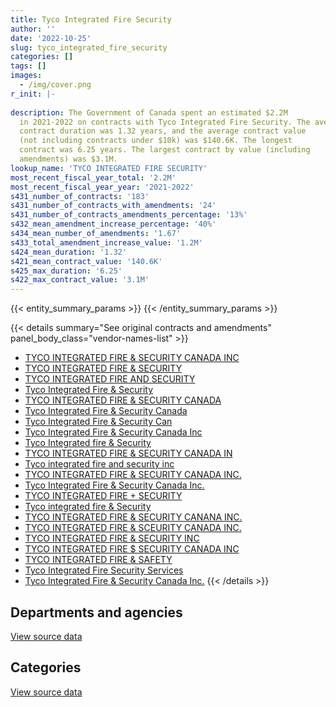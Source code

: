 ```yaml
---
title: Tyco Integrated Fire Security
author: ''
date: '2022-10-25'
slug: tyco_integrated_fire_security
categories: []
tags: []
images:
  - /img/cover.png
r_init: |-
  
description: The Government of Canada spent an estimated $2.2M
  in 2021-2022 on contracts with Tyco Integrated Fire Security. The average
  contract duration was 1.32 years, and the average contract value
  (not including contracts under $10k) was $140.6K. The longest
  contract was 6.25 years. The largest contract by value (including
  amendments) was $3.1M.
lookup_name: 'TYCO INTEGRATED FIRE SECURITY'
most_recent_fiscal_year_total: '2.2M'
most_recent_fiscal_year_year: '2021-2022'
s431_number_of_contracts: '183'
s431_number_of_contracts_with_amendments: '24'
s431_number_of_contracts_amendments_percentage: '13%'
s432_mean_amendment_increase_percentage: '40%'
s434_mean_number_of_amendments: '1.67'
s433_total_amendment_increase_value: '1.2M'
s424_mean_duration: '1.32'
s421_mean_contract_value: '140.6K'
s425_max_duration: '6.25'
s422_max_contract_value: '3.1M'
---
```


<script src="/rmarkdown-libs/htmlwidgets/htmlwidgets.js"></script>
<link href="/rmarkdown-libs/datatables-css/datatables-crosstalk.css" rel="stylesheet" />
<script src="/rmarkdown-libs/datatables-binding/datatables.js"></script>
<script src="/rmarkdown-libs/jquery/jquery-3.6.0.min.js"></script>
<link href="/rmarkdown-libs/dt-core-bootstrap/css/dataTables.bootstrap.min.css" rel="stylesheet" />
<link href="/rmarkdown-libs/dt-core-bootstrap/css/dataTables.bootstrap.extra.css" rel="stylesheet" />
<script src="/rmarkdown-libs/dt-core-bootstrap/js/jquery.dataTables.min.js"></script>
<script src="/rmarkdown-libs/dt-core-bootstrap/js/dataTables.bootstrap.min.js"></script>
<link href="/rmarkdown-libs/crosstalk/css/crosstalk.min.css" rel="stylesheet" />
<script src="/rmarkdown-libs/crosstalk/js/crosstalk.min.js"></script>
<script src="/rmarkdown-libs/htmlwidgets/htmlwidgets.js"></script>
<link href="/rmarkdown-libs/datatables-css/datatables-crosstalk.css" rel="stylesheet" />
<script src="/rmarkdown-libs/datatables-binding/datatables.js"></script>
<script src="/rmarkdown-libs/jquery/jquery-3.6.0.min.js"></script>
<link href="/rmarkdown-libs/dt-core-bootstrap/css/dataTables.bootstrap.min.css" rel="stylesheet" />
<link href="/rmarkdown-libs/dt-core-bootstrap/css/dataTables.bootstrap.extra.css" rel="stylesheet" />
<script src="/rmarkdown-libs/dt-core-bootstrap/js/jquery.dataTables.min.js"></script>
<script src="/rmarkdown-libs/dt-core-bootstrap/js/dataTables.bootstrap.min.js"></script>
<link href="/rmarkdown-libs/crosstalk/css/crosstalk.min.css" rel="stylesheet" />
<script src="/rmarkdown-libs/crosstalk/js/crosstalk.min.js"></script>

{{< entity_summary_params >}}
{{< /entity_summary_params >}}

{{< details summary="See original contracts and amendments" panel_body_class="vendor-names-list" >}}
- [TYCO INTEGRATED FIRE & SECURITY CANADA INC](https://search.open.canada.ca/en/ct/?sort=contract_value_f%20desc&page=1&search_text=%22TYCO%20INTEGRATED%20FIRE%20%26%20SECURITY%20CANADA%20INC%22)
- [TYCO INTEGRATED FIRE & SECURITY](https://search.open.canada.ca/en/ct/?sort=contract_value_f%20desc&page=1&search_text=%22TYCO%20INTEGRATED%20FIRE%20%26%20SECURITY%22)
- [TYCO INTEGRATED FIRE AND SECURITY](https://search.open.canada.ca/en/ct/?sort=contract_value_f%20desc&page=1&search_text=%22TYCO%20INTEGRATED%20FIRE%20AND%20SECURITY%22)
- [Tyco Integrated Fire & Security](https://search.open.canada.ca/en/ct/?sort=contract_value_f%20desc&page=1&search_text=%22Tyco%20Integrated%20Fire%20%26%20Security%22)
- [TYCO INTEGRATED FIRE & SECURITY CANADA](https://search.open.canada.ca/en/ct/?sort=contract_value_f%20desc&page=1&search_text=%22TYCO%20INTEGRATED%20FIRE%20%26%20SECURITY%20CANADA%22)
- [Tyco Integrated Fire & Security Canada](https://search.open.canada.ca/en/ct/?sort=contract_value_f%20desc&page=1&search_text=%22Tyco%20Integrated%20Fire%20%26%20Security%20Canada%22)
- [Tyco Integrated Fire & Security Can](https://search.open.canada.ca/en/ct/?sort=contract_value_f%20desc&page=1&search_text=%22Tyco%20Integrated%20Fire%20%26%20Security%20Can%22)
- [Tyco Integrated Fire & Security Canada Inc](https://search.open.canada.ca/en/ct/?sort=contract_value_f%20desc&page=1&search_text=%22Tyco%20Integrated%20Fire%20%26%20Security%20Canada%20Inc%22)
- [Tyco Integrated fire & Security](https://search.open.canada.ca/en/ct/?sort=contract_value_f%20desc&page=1&search_text=%22Tyco%20Integrated%20fire%20%26%20Security%22)
- [TYCO INTEGRATED FIRE & SECURITY CANADA IN](https://search.open.canada.ca/en/ct/?sort=contract_value_f%20desc&page=1&search_text=%22TYCO%20INTEGRATED%20FIRE%20%26%20SECURITY%20CANADA%20IN%22)
- [Tyco integrated fire and security inc](https://search.open.canada.ca/en/ct/?sort=contract_value_f%20desc&page=1&search_text=%22Tyco%20integrated%20fire%20and%20security%20inc%22)
- [TYCO INTEGRATED FIRE & SECURITY CANADA INC.](https://search.open.canada.ca/en/ct/?sort=contract_value_f%20desc&page=1&search_text=%22TYCO%20INTEGRATED%20FIRE%20%26%20SECURITY%20CANADA%20INC.%22)
- [Tyco Integrated Fire & Security Canada Inc.](https://search.open.canada.ca/en/ct/?sort=contract_value_f%20desc&page=1&search_text=%22Tyco%20Integrated%20Fire%20%26%20Security%20Canada%20Inc.%22)
- [TYCO INTEGRATED FIRE + SECURITY](https://search.open.canada.ca/en/ct/?sort=contract_value_f%20desc&page=1&search_text=%22TYCO%20INTEGRATED%20FIRE%20%2b%20SECURITY%22)
- [Tyco integrated fire & Security](https://search.open.canada.ca/en/ct/?sort=contract_value_f%20desc&page=1&search_text=%22Tyco%20integrated%20fire%20%26%20Security%22)
- [TYCO INTEGRATED FIRE & SECURITY CANANA INC.](https://search.open.canada.ca/en/ct/?sort=contract_value_f%20desc&page=1&search_text=%22TYCO%20INTEGRATED%20FIRE%20%26%20SECURITY%20CANANA%20INC.%22)
- [TYCO INTEGRATED FIRE & SCEURITY CANADA INC.](https://search.open.canada.ca/en/ct/?sort=contract_value_f%20desc&page=1&search_text=%22TYCO%20INTEGRATED%20FIRE%20%26%20SCEURITY%20CANADA%20INC.%22)
- [TYCO INTEGRATED FIRE & SECURITY INC](https://search.open.canada.ca/en/ct/?sort=contract_value_f%20desc&page=1&search_text=%22TYCO%20INTEGRATED%20FIRE%20%26%20SECURITY%20INC%22)
- [TYCO INTEGRATED FIRE \$ SECURITY CANADA INC](https://search.open.canada.ca/en/ct/?sort=contract_value_f%20desc&page=1&search_text=%22TYCO%20INTEGRATED%20FIRE%20%24%20SECURITY%20CANADA%20INC%22)
- [TYCO INTEGRATED FIRE & SAFETY](https://search.open.canada.ca/en/ct/?sort=contract_value_f%20desc&page=1&search_text=%22TYCO%20INTEGRATED%20FIRE%20%26%20SAFETY%22)
- [Tyco Integrated Fire Security Services](https://search.open.canada.ca/en/ct/?sort=contract_value_f%20desc&page=1&search_text=%22Tyco%20Integrated%20Fire%20Security%20Services%22)
- [Tyco Integrated Fire & Security Canada Inc.](https://search.open.canada.ca/en/ct/?sort=contract_value_f%20desc&page=1&search_text=%22Tyco%20Integrated%20%20Fire%20%26%20Security%20Canada%20Inc.%22)
{{< /details >}}

## Departments and agencies

<div id="htmlwidget-1" style="width:100%;height:auto;" class="datatables html-widget"></div>
<script type="application/json" data-for="htmlwidget-1">{"x":{"style":"bootstrap","filter":"none","vertical":false,"data":[["<a href=\"/departments/aafc-aac/\">Agriculture and Agri-Food Canada<\/a>","<a href=\"/departments/cbsa-asfc/\">Canada Border Services Agency<\/a>","<a href=\"/departments/cfia-acia/\">Canadian Food Inspection Agency<\/a>","<a href=\"/departments/cgc-ccg/\">Canadian Grain Commission<\/a>","<a href=\"/departments/cra-arc/\">Canada Revenue Agency<\/a>","<a href=\"/departments/csc-scc/\">Correctional Service of Canada<\/a>","<a href=\"/departments/dfo-mpo/\">Fisheries and Oceans Canada<\/a>","<a href=\"/departments/dnd-mdn/\">National Defence<\/a>","<a href=\"/departments/ec/\">Environment and Climate Change Canada<\/a>","<a href=\"/departments/hc-sc/\">Health Canada<\/a>","<a href=\"/departments/nrc-cnrc/\">National Research Council Canada<\/a>","<a href=\"/departments/nrcan-rncan/\">Natural Resources Canada<\/a>","<a href=\"/departments/pbc-clcc/\">Parole Board of Canada<\/a>","<a href=\"/departments/pch/\">Canadian Heritage<\/a>","<a href=\"/departments/phac-aspc/\">Public Health Agency of Canada<\/a>","<a href=\"/departments/pwgsc-tpsgc/\">Public Services and Procurement Canada<\/a>","<a href=\"/departments/rcmp-grc/\">Royal Canadian Mounted Police<\/a>","<a href=\"/departments/statcan/\">Statistics Canada<\/a>","<a href=\"/departments/tc/\">Transport Canada<\/a>","<a href=\"/departments/vac-acc/\">Veterans Affairs Canada<\/a>"],[28381.14,205856.68,null,16620.45,71189.01,278117.14,48594.16,746731.05,null,56146.68,28107.52,null,null,27922.71,31517.52,891648.35,15454.95,16437.75,4806.27,null],[3405.69,243348.83,36978.89,null,64796.04,386558.81,48727.29,3866585.67,15585.25,57497.21,23047.73,null,null,27999.21,95762.12,927914.96,null,null,4819.44,16264.5],[12413.88,294446.79,113162.55,null,39014.78,476939.88,48594.16,490969.96,49545.98,77302.15,21978.62,null,10652.96,27922.71,38203.7,1067075.85,null,null,16220.51,null],[3396.39,186724.49,86138.61,3711.84,25546.67,388109.56,32484.86,207653.57,61310.57,57340.11,68525,23451.38,null,27922.71,null,1046574.26,null,null,null,null]],"container":"<table class=\"table table-striped table-hover row-border order-column display\">\n  <thead>\n    <tr>\n      <th>Department<\/th>\n      <th>2018-2019<\/th>\n      <th>2019-2020<\/th>\n      <th>2020-2021<\/th>\n      <th>2021-2022<\/th>\n    <\/tr>\n  <\/thead>\n<\/table>","options":{"order":[[4,"desc"]],"pageLength":10,"autoWidth":true,"columnDefs":[{"targets":1,"render":"function(data, type, row, meta) {\n    return type !== 'display' ? data : DTWidget.formatCurrency(data, \"$\", 2, 3, \",\", \".\", true, null);\n  }"},{"targets":2,"render":"function(data, type, row, meta) {\n    return type !== 'display' ? data : DTWidget.formatCurrency(data, \"$\", 2, 3, \",\", \".\", true, null);\n  }"},{"targets":3,"render":"function(data, type, row, meta) {\n    return type !== 'display' ? data : DTWidget.formatCurrency(data, \"$\", 2, 3, \",\", \".\", true, null);\n  }"},{"targets":4,"render":"function(data, type, row, meta) {\n    return type !== 'display' ? data : DTWidget.formatCurrency(data, \"$\", 2, 3, \",\", \".\", true, null);\n  }"},{"width":"16%","targets":[1,2,3,4]},{"className":"dt-right","targets":[1,2,3,4]}],"orderClasses":false}},"evals":["options.columnDefs.0.render","options.columnDefs.1.render","options.columnDefs.2.render","options.columnDefs.3.render"],"jsHooks":[]}</script>
<p class="text-right">
<a href="https://github.com/GoC-Spending/contracts-data/tree/main/data/out/vendors/tyco_integrated_fire_security/summary_by_fiscal_year_by_department.csv" class="source-data-link btn btn-link">View source data</a>
</p>

## Categories

<div id="htmlwidget-2" style="width:100%;height:auto;" class="datatables html-widget"></div>
<script type="application/json" data-for="htmlwidget-2">{"x":{"style":"bootstrap","filter":"none","vertical":false,"data":[["<a href=\"/categories/facilities_and_construction/\">Facilities and construction<\/a>","<a href=\"/categories/office_management/\">Office management<\/a>","<a href=\"/categories/defence/\">Defence<\/a>","<a href=\"/categories/professional_services/\">Professional services<\/a>","<a href=\"/categories/information_technology/\">Information technology<\/a>","<a href=\"/categories/industrial_products_and_services/\">Industrial products and services<\/a>","<a href=\"/categories/security_and_protection/\">Security and protection<\/a>"],[81586.42,36201.91,358500.61,432821.45,16550.94,554655.02,987215.03],[3261927.47,67203.59,331831.82,466127.23,38031.6,639520.51,1014649.42],[193798.89,65449.8,92857.57,315089,105141.05,831745.09,1180363.1],[81127.37,93222.24,16434.67,237846.5,222652.62,471290.23,1096316.39]],"container":"<table class=\"table table-striped table-hover row-border order-column display\">\n  <thead>\n    <tr>\n      <th>Category<\/th>\n      <th>2018-2019<\/th>\n      <th>2019-2020<\/th>\n      <th>2020-2021<\/th>\n      <th>2021-2022<\/th>\n    <\/tr>\n  <\/thead>\n<\/table>","options":{"order":[[4,"desc"]],"dom":"t","pageLength":30,"autoWidth":true,"columnDefs":[{"targets":1,"render":"function(data, type, row, meta) {\n    return type !== 'display' ? data : DTWidget.formatCurrency(data, \"$\", 2, 3, \",\", \".\", true, null);\n  }"},{"targets":2,"render":"function(data, type, row, meta) {\n    return type !== 'display' ? data : DTWidget.formatCurrency(data, \"$\", 2, 3, \",\", \".\", true, null);\n  }"},{"targets":3,"render":"function(data, type, row, meta) {\n    return type !== 'display' ? data : DTWidget.formatCurrency(data, \"$\", 2, 3, \",\", \".\", true, null);\n  }"},{"targets":4,"render":"function(data, type, row, meta) {\n    return type !== 'display' ? data : DTWidget.formatCurrency(data, \"$\", 2, 3, \",\", \".\", true, null);\n  }"},{"width":"16%","targets":[1,2,3,4]},{"className":"dt-right","targets":[1,2,3,4]}],"orderClasses":false,"lengthMenu":[10,25,30,50,100]}},"evals":["options.columnDefs.0.render","options.columnDefs.1.render","options.columnDefs.2.render","options.columnDefs.3.render"],"jsHooks":[]}</script>
<p class="text-right">
<a href="https://github.com/GoC-Spending/contracts-data/tree/main/data/out/vendors/tyco_integrated_fire_security/summary_by_fiscal_year_by_category.csv" class="source-data-link btn btn-link">View source data</a>
</p>
